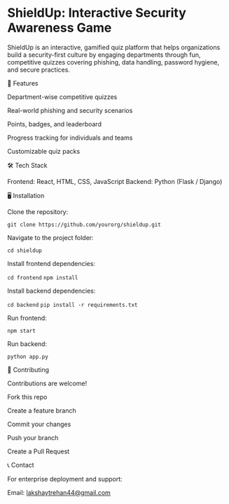 # ShieldUp: Interactive Security Awareness Game

ShieldUp is an interactive, gamified quiz platform that helps organizations build a security-first culture by engaging departments through fun, competitive quizzes covering phishing, data handling, password hygiene, and secure practices.

🚀 Features

Department-wise competitive quizzes

Real-world phishing and security scenarios

Points, badges, and leaderboard

Progress tracking for individuals and teams

Customizable quiz packs

🛠️ Tech Stack

Frontend: React, HTML, CSS, JavaScript
Backend: Python (Flask / Django)

🖥️ Installation

Clone the repository:

`git clone https://github.com/yourorg/shieldup.git`

Navigate to the project folder:

`cd shieldup`

Install frontend dependencies:

`cd frontend`
`npm install`

Install backend dependencies:

`cd backend`
`pip install -r requirements.txt`

Run frontend:

`npm start`

Run backend:

`python app.py`

🤝 Contributing

Contributions are welcome!

Fork this repo

Create a feature branch

Commit your changes

Push your branch

Create a Pull Request

📞 Contact

For enterprise deployment and support:

Email: lakshaytrehan44@gmail.com 
